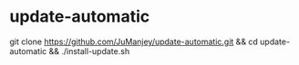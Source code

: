 # update-automatic
git clone https://github.com/JuManjey/update-automatic.git &&  cd update-automatic && ./install-update.sh
